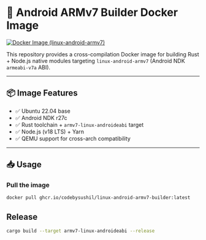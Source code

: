 # 🐳 Android ARMv7 Builder Docker Image

[![Docker Image (linux-android-armv7)](https://github.com/codebysushil/linux-android-armv7/actions/workflows/docker-publish.yml/badge.svg)](https://github.com/codebysushil/linux-android-armv7/actions/workflows/docker-publish.yml)

This repository provides a cross-compilation Docker image for building Rust + Node.js native modules targeting `linux-android-armv7` (Android NDK `armeabi-v7a` ABI).

---

## 📦 Image Features

- ✅ Ubuntu 22.04 base
- ✅ Android NDK r27c 
- ✅ Rust toolchain + `armv7-linux-androideabi` target
- ✅ Node.js (v18 LTS) + Yarn
- ✅ QEMU support for cross-arch compatibility

---

## 📥 Usage

### Pull the image

```bash
docker pull ghcr.io/codebysushil/linux-android-armv7-builder:latest
```

## Release

```bash
cargo build --target armv7-linux-androideabi --release
```
